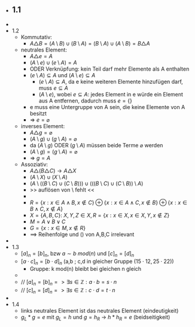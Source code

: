 - 1.1
	-
-
- 1.2
	- Kommutativ:
		- $A\triangle B=(A\setminus B)\cup(B\setminus A)=(B\setminus A)\cup(A\setminus B)=B\triangle A$
	- neutrales Element:
		- $A\triangle e=A$
		- $(A\setminus e)\cup(e\setminus A)=A$
		- ODER Verknüpfung: kein Teil darf mehr Elemente als A enthalten
		- $(e\setminus A)\subseteq A$ und $(A\setminus e)\subseteq A$
			- $(e\setminus A)\subseteq A$, da e keine weiteren Elemente hinzufügen darf, muss $e\subseteq A$
			- $(A\setminus e)$, wobei $e\subseteq A$: jedes Element in e würde ein Element aus A entfernen, dadurch muss $e=\lbrace\rbrace$
		- e muss eine Untergruppe von A sein, die keine Elemente von A besitzt
		- => $e=\varnothing$
	- inverses Element:
		- $A\triangle g=\varnothing$
		- $(A\setminus g)\cup(g\setminus A)=\varnothing$
		- da $(A\setminus g)$ ODER $(g\setminus A)$ müssen beide Terme $\varnothing$ werden
		- $(A\setminus g)=(g\setminus A)=\varnothing$
		- => $g=A$
	- Assoziativ:
		- $A\triangle(B\triangle C)\rightarrow A\triangle X$
		- $(A\setminus X)\cup(X\setminus A)$
		- $(A\setminus((B\setminus C)\cup(C\setminus B)))\cup(((B\setminus C)\cup(C\setminus B))\setminus A)$
		- \>> auflösen von $\setminus$ fehlt <<
		-
		- $R=\lbrace x:x\in A\land B,x\notin C\rbrace\oplus\lbrace x:x\in A\land C,x\notin B\rbrace\oplus\lbrace x:x\in B\land C,x\notin A\rbrace$
		- $X=\lbrace A,B,C\rbrace$: $X,Y,Z\in X,R=\lbrace x:x\in X,x\in X,Y,x\notin Z\rbrace$
		- $M=A\lor B\lor C$
		- $G=\lbrace x:x\in M,x\notin R\rbrace$
		- ==> Reihenfolge und () von A,B,C irrelevant
-
- 1.3
	- $[a]_n = [b]_n$, bzw $a \sim b \ mod(n)$ und $[c]_n = [d]_n$
	- $[a\cdot c]_{n}=[b\cdot d]_{n}$ (a,b ; c,d in gleicher Gruppe ($15\cdot12,25\cdot22$))
		- Gruppe: k mod(n) bleibt bei gleichen n gleich
	-
	- // $[a]_{n}=[b]_{n}=>\exists s\in\mathbb{Z}:a\cdot b=s\cdot n$
	- // $[c]_{n}=[d]_{n}=>\exists s\in\mathbb{Z}:c\cdot d=t\cdot n$
-
- 1.4
	- links neutrales Element ist das neutrales Element (eindeutigkeit)
	- $g_{L}\ast g=e$ mit $g_{L}=h$ und $g=h_{R}$ -> $h\ast h_{R}=e$ (beidseitigkeit)